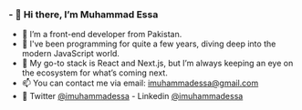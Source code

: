 ### - 👋 Hi there, I’m Muhammad Essa
- 👀 I’m a front-end developer from Pakistan.
- 🌱 I've been programming for quite a few years, diving deep into the modern JavaScript world.
- 💞️ My go-to stack is React and Next.js, but I’m always keeping an eye on the ecosystem for what’s coming next.
- 📫 You can contact me via email: imuhammadessa@gmail.com
- 💬 Twitter [@imuhammadessa](https://twitter.com/imuhammadessa) - Linkedin [@imuhammadessa](https://www.linkedin.com/in/imuhammadessa/)
